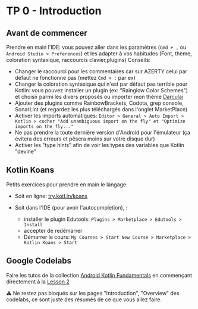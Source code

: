# TP 0 - Introduction

## Avant de commencer

Prendre en main l'IDE: vous pouvez aller dans les paramètres (`Cmd + ,` ou  `Android Studio > Preferences`) et les adapter à vos habitudes (Font, thème, coloration syntaxique, raccourcis clavier,plugins)
Conseils:

- Changer le raccourci pour les commentaires car sur AZERTY celui par défaut ne fonctionne pas (mettez `Cmd + :` par ex)
- Changer la coloration syntaxique qui n'est par défaut pas terrible pour Kotlin: vous pouvez installer un plugin (ex: "Rainglow Color Schemes") et choisir parmi les divers proposés ou importer mon thème [Darculai](../assets/Darculai_cyrilfind.icls)
- Ajouter des plugins comme RainbowBrackets, Codota, grep console, SonarLint (et regardez les plus téléchargés dans l'onglet MarketPlace)
- Activer les imports automatiques: `Editor > General > Auto Import > Kotlin > cocher "Add unambiguous import on the fly" et "Optimize imports on the fly..."`
- Ne pas prendre la toute dernière version d'Android pour l'émulateur (ça évitera des erreurs et pèsera moins sur votre disque dur)
- Activer les "type hints" afin de voir les types des variables que Kotlin "devine"

## Kotlin Koans

Petits exercices pour prendre en main le langage:

- Soit en ligne: [try.kotl.in/koans](http://try.kotl.in/koans)

- Soit dans l'IDE (pour avoir l'autocompletion), :
  - installer le plugin Edutools: `Plugins > Marketplace > Edutools > Install`
  - accepter de redémarrer
  - Démarrer le cours: `My Courses > Start New Course > Marketplace > Kotlin Koans > Start`

## Google Codelabs

Faire les tutos de la collection
[Android Kotlin Fundamentals](https://developer.android.com/courses/kotlin-android-fundamentals/overview) en commençant directement à la [Lesson 2](https://developer.android.com/codelabs/kotlin-android-training-linear-layout#0)

⚠️ Ne restez pas bloqués sur les pages "Introduction", "Overview" des codelabs, ce sont juste des résumés de ce que vous allez faire.
